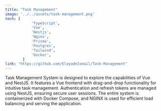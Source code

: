 ```yaml
---
title: "Task Management"
image: '../../assets/task-management.png'
tech: [
			'TypeScript',
			'Vue',
			'Nestjs',
			'Nginx',
			'Prisma',
			'Postgres',
			'Tailwind',
			'Docker',
		]
link: "https://github.com/ElayadeIsmail/Task-Management"
---
```

Task Management System is designed to explore the capabilities of Vue and NestJS. It features a Vue frontend with drag-and-drop functionality for intuitive task management. Authentication and refresh tokens are managed using NestJS, ensuring secure user sessions. The entire system is containerized with Docker Compose, and NGINX is used for efficient load balancing and serving the application.